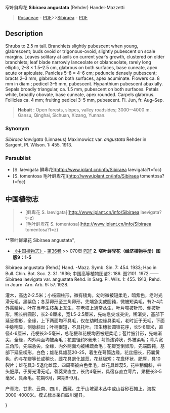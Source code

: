 窄叶鲜卑花 **Sibiraea angustata** (Rehder) Handel-Mazzetti

> [Rosaceae](http://www.iplant.cn/info/Rosaceae?t=foc) - [PDF](http://www.iplant.cn/foc/pdf/Rosaceae.pdf)>>[Sibiraea](http://www.iplant.cn/info/Sibiraea?t=foc) - [PDF](http://www.iplant.cn/foc/pdf/Sibiraea.pdf)

## Description

Shrubs to 2.5 m tall. Branchlets slightly pubescent when young, glabrescent; buds ovoid or trigonous-ovoid, slightly pubescent on scale margins. Leaves solitary at axils on current year’s growth, clustered on older branchlets; leaf blade narrowly lanceolate or oblanceolate, rarely long elliptic, 2–8 × 1.5–2.5 cm, glabrous on both surfaces, base cuneate, apex acute or apiculate. Panicles 5–8 × 4–6 cm; peduncle densely pubescent; bracts 2–3 mm, glabrous on both surfaces, apex acuminate. Flowers ca. 8 mm in diam.; pedicel 3–5 mm, pubescent. Hypanthium pubescent abaxially. Sepals broadly triangular, ca. 1.5 mm, pubescent on both surfaces. Petals white, broadly obovate, base cuneate, apex rounded. Carpels glabrous. Follicles ca. 4 mm; fruiting pedicel 3–5 mm, pubescent. Fl. Jun, fr. Aug–Sep.


> **Habait** : 
> Open forests, slopes, valley roadsides; 3000--4000 m. Gansu, Qinghai, Sichuan, Xizang, Yunnan.

### Synonym
*Sibiraea laevigata* (Linnaeus) Maximowicz var. *angustata* Rehder in Sargent, Pl. Wilson. 1: 455. 1913.

### Parsublist

* [S.  laevigata  鲜卑花](http://www.iplant.cn/info/Sibiraea laevigata?t=foc)
* [S.  tomentosa  毛叶鲜卑花](http://www.iplant.cn/info/Sibiraea tomentosa?t=foc)

## 中国植物志

> * [鲜卑花  S.  laevigata](http://www.iplant.cn/info/Sibiraea laevigata?t=z)
> * [毛叶鲜卑花  S.  tomentosa](http://www.iplant.cn/info/Sibiraea tomentosa?t=z)


**窄叶鲜卑花 Sibiraea angustata",


* [《中国植物志》](http://www.iplant.cn/frps)- [第36卷](http://www.iplant.cn/frps/vol/36) >> 070页 [PDF](http://www.iplant.cn/frps/pdf/36/070.PDF)
**2. 窄叶鲜卑花（经济植物手册）图版9：1-5**

Sibiraea angustata (Rehd.) Hand. -Mazz. Symb. Sin. 7: 454. 1933; Hao in Bull. Chin. Bot. Soc. 2: 31. 1936; 中国高等植物图鉴2: 186. 图2101. 1972.——Sibiraea laevigata var. angustata Rehd. in Sarg. Pl. Wils. 1: 455. 1913; Rehd. in Journ. Arn. Arb. 9: 57. 1928.

灌木，高达2-2.5米；小枝圆柱形，微有稜角，幼时微被短柔毛，暗紫色，老时光滑无毛，黑紫色；冬芽卵形至三角卵形，先端急尖或圆钝，微被短柔毛，有2-4片外露鳞片。叶在当年生枝条上互生，在老枝上通常丛生，叶片窄披针形、倒披针形，稀长椭圆形，长2-8厘米，宽1.5-2.5厘米，先端急尖或突尖，稀渐尖，基部下延呈楔形，全缘，上下两面均不具毛，仅在幼时边缘具柔毛，老时近于无毛，下面中脉明显，侧脉斜出；叶柄很短，不具托叶。顶生穗状圆锥花序，长5-8厘米，直径4-6厘米，花梗长3-5毫米，总花梗和花梗均密被短柔毛；苞片披针形，先端渐尖，全缘，内外两面均被柔毛；花直径约8毫米；萼筒浅钟状，外被柔毛；萼片宽三角形，先端急尖，全缘，内外两面均被稀疏柔毛；花瓣宽倒卵形，先端圆钝，基部下延呈楔形，白色；雄花具雄蕊20-25，着生在萼筒边缘，花丝细长，药囊黄色，约与花瓣等长或稍长，雌花具退化雄蕊，花丝极短；花盘环状，肥厚，具10裂片；雄花具3-5退化雌蕊，四周密被白色柔毛，雌花具雌蕊5，花柱稍偏斜，柱头肥厚，子房光滑无毛。蓇葖果直立，长约4毫米，具宿存直立萼片，果梗长3-5毫米，具柔毛。花期6月，果期8-9月。

产青海、甘肃、云南、四川、西藏。生于山坡灌木丛中或山谷砂石摊上，海拔3000-4000米。模式标本采自四川灌县。

}
